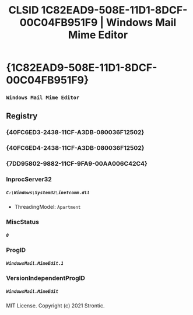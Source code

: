 ﻿---
title: "CLSID 1C82EAD9-508E-11D1-8DCF-00C04FB951F9 | Windows Mail Mime Editor"
excerpt: What is COM-Object CLSID 1C82EAD9-508E-11D1-8DCF-00C04FB951F9?
---

# {1C82EAD9-508E-11D1-8DCF-00C04FB951F9}

### `Windows Mail Mime Editor`

## Registry


### {40FC6ED3-2438-11CF-A3DB-080036F12502}


### {40FC6ED4-2438-11CF-A3DB-080036F12502}


### {7DD95802-9882-11CF-9FA9-00AA006C42C4}


### InprocServer32

##### `C:\Windows\System32\inetcomm.dll`
* ThreadingModel: `Apartment`

### MiscStatus

##### `0`

### ProgID

##### `WindowsMail.MimeEdit.1`

### VersionIndependentProgID

##### `WindowsMail.MimeEdit`

MIT License. Copyright (c) 2021 Strontic.


